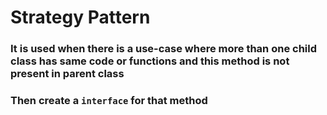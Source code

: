 # Strategy Pattern

### It is used when there is a use-case where more than one child class has same code or functions and this method is not present in parent class

### Then create a ```interface``` for that method